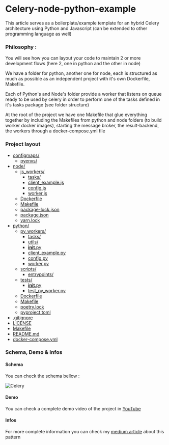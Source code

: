 # Celery-node-python-example

This article serves as a boilerplate/example template for an hybrid Celery architecture using Python and Javascript (can be extended to other programming language as well)



### Philosophy :

You will see how you can layout your code to maintain 2 or more development flows (here 2, one in python and the other in node)

We have a folder for python, another one for node, each is structured as much as possible as an independent project with it's own Dockerfile, Makefile.

Each of Python's and Node's folder provide a worker that listens on queue ready to be used by celery in order to perform
one of the tasks defined in it's tasks package (see folder structure)

At the root of the project we have one Makefile that glue everything together by including the Makefiles from python 
and node folders (to build worker docker images), starting the message broker, the result-backend, the workers through a docker-compose.yml file


### Project layout


* [configmaps/](./celery-node-python-example/configmaps)
  * [pyenvs/](./celery-node-python-example/configmaps/pyenvs)
* [node/](./celery-node-python-example/node)
  * [js_workers/](./celery-node-python-example/node/js_workers)
    * [tasks/](./celery-node-python-example/node/js_workers/tasks)
    * [client_example.js](./celery-node-python-example/node/js_workers/client_example.js)
    * [config.js](./celery-node-python-example/node/js_workers/config.js)
    * [worker.js](./celery-node-python-example/node/js_workers/worker.js)
  * [Dockerfile](./celery-node-python-example/node/Dockerfile)
  * [Makefile](./celery-node-python-example/node/Makefile)
  * [package-lock.json](./celery-node-python-example/node/package-lock.json)
  * [package.json](./celery-node-python-example/node/package.json)
  * [yarn.lock](./celery-node-python-example/node/yarn.lock)
* [python/](./celery-node-python-example/python)
  * [py_workers/](./celery-node-python-example/python/py_workers)
    * [tasks/](./celery-node-python-example/python/py_workers/tasks)
    * [utils/](./celery-node-python-example/python/py_workers/utils)
    * [__init__.py](./celery-node-python-example/python/py_workers/__init__.py)
    * [client_example.py](./celery-node-python-example/python/py_workers/client_example.py)
    * [config.py](./celery-node-python-example/python/py_workers/config.py)
    * [worker.py](./celery-node-python-example/python/py_workers/worker.py)
  * [scripts/](./celery-node-python-example/python/scripts)
    * [entrypoints/](./celery-node-python-example/python/scripts/entrypoints)
  * [tests/](./celery-node-python-example/python/tests)
    * [__init__.py](./celery-node-python-example/python/tests/__init__.py)
    * [test_py_worker.py](./celery-node-python-example/python/tests/test_py_worker.py)
  * [Dockerfile](./celery-node-python-example/python/Dockerfile)
  * [Makefile](./celery-node-python-example/python/Makefile)
  * [poetry.lock](./celery-node-python-example/python/poetry.lock)
  * [pyproject.toml](./celery-node-python-example/python/pyproject.toml)
* [.gitignore](./celery-node-python-example/.gitignore)
* [LICENSE](./celery-node-python-example/LICENSE)
* [Makefile](./celery-node-python-example/Makefile)
* [README.md](./celery-node-python-example/README.md)
* [docker-compose.yml](./celery-node-python-example/docker-compose.yml)



### Schema, Demo & Infos

#### Schema
You can check the schema bellow :

![Celery](static/celery-Celery-diagram.png)

#### Demo
You can check a complete demo video of the project in [YouTube](https://www.youtube.com/watch?v=TqYq8gkCTjM)

#### Infos
For more complete information you can check my [medium article](https://hamza-senhajirhazi.medium.com/how-to-build-a-hybrid-python-javascript-asynchronous-task-queue-system-for-your-server-web-5941504a5bf2) about this pattern